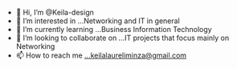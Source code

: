 - 👋 Hi, I’m @Keila-design
- 👀 I’m interested in ...Networking and IT in general
- 🌱 I’m currently learning ...Business Information Technology
- 💞️ I’m looking to collaborate on ...IT projects that focus mainly on Networking
- 📫 How to reach me ...keilalaureliminza@gmail.com

<!---
Keila-design/Keila-design is a ✨ special ✨ repository because its `README.md` (this file) appears on your GitHub profile.
You can click the Preview link to take a look at your changes.
--->
